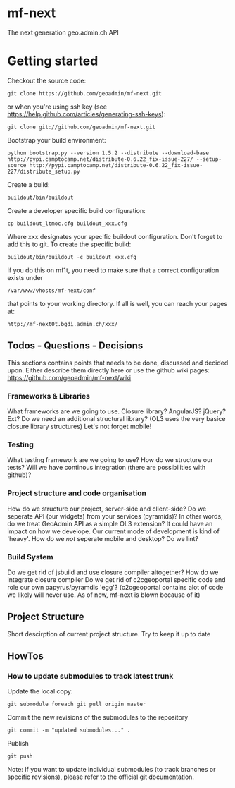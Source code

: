 mf-next
=======

The next generation geo.admin.ch API

# Getting started

Checkout the source code:

    git clone https://github.com/geoadmin/mf-next.git

or when you're using ssh key (see https://help.github.com/articles/generating-ssh-keys):

    git clone git://github.com/geoadmin/mf-next.git

Bootstrap your build environment:

    python bootstrap.py --version 1.5.2 --distribute --download-base http://pypi.camptocamp.net/distribute-0.6.22_fix-issue-227/ --setup-source http://pypi.camptocamp.net/distribute-0.6.22_fix-issue-227/distribute_setup.py

Create a build:

    buildout/bin/buildout

Create a developer specific build configuration:

    cp buildout_ltmoc.cfg buildout_xxx.cfg

Where xxx designates your specific buildout configuration. Don't forget to add this to git. To create the specific build:

    buildout/bin/buildout -c buildout_xxx.cfg

If you do this on mf1t, you need to make sure that a correct configuration exists under
    
    /var/www/vhosts/mf-next/conf

that points to your working directory. If all is well, you can reach your pages at:

    http://mf-next0t.bgdi.admin.ch/xxx/

## Todos - Questions - Decisions
This sections contains points that needs to be done, discussed and decided upon. Either describe them directly here or use the github wiki pages:
https://github.com/geoadmin/mf-next/wiki

### Frameworks & Libraries
What frameworks are we going to use. Closure library? AngularJS? jQuery? Ext? Do we need an additional structural library? (OL3 uses the very basice closure library structures)
Let's not forget mobile!

### Testing
What testing framework are we going to use?
How do we structure our tests?
Will we have continous integration (there are possibilities with github)?

### Project structure and code organisation
How do we structure our project, server-side and client-side?
Do we seperate API (our widgets) from your services (pyramids)? In other words, do we treat GeoAdmin API as a simple OL3 extension? It could have an impact on how we develope. Our current mode of development is kind of 'heavy'.
How do we _not_ seperate mobile and desktop?
Do we lint?

### Build System
Do we get rid of jsbuild and use closure compiler altogether?
How do we integrate closure compiler
Do we get rid of c2cgeoportal specific code and role our own papyrus/pyramdis 'egg'? (c2cgeoportal contains alot of code we likely will never use. As of now, mf-next is blown because of it)

## Project Structure
Short descirption of current project structure. Try to keep it up to date

## HowTos

### How to update submodules to track latest trunk

Update the local copy:

    git submodule foreach git pull origin master

Commit the new revisions of the submodules to the repository

    git commit -m "updated submodules..." .

Publish

    git push

Note: If you want to update individual submodules (to track branches or specific revisions), please refer to the official git documentation.



